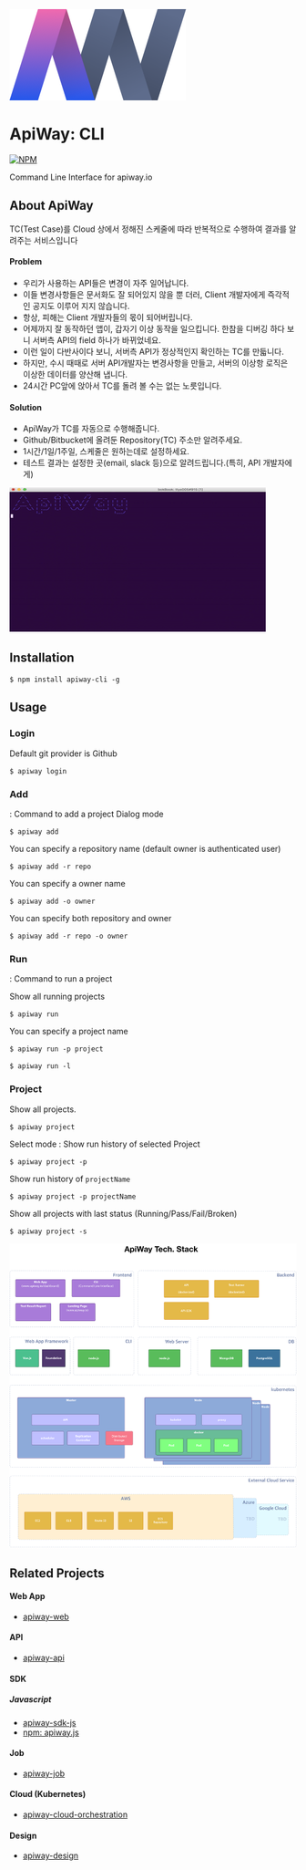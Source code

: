 ![logo](https://github.com/ApiWay/apiway-design/blob/master/img/logo.png)
# ApiWay: CLI
[![NPM](https://nodei.co/npm/apiway-cli.png)](https://nodei.co/npm/apiway-cli/)

Command Line Interface for apiway.io

## About ApiWay
TC(Test Case)를 Cloud 상에서 정해진 스케줄에 따라 반복적으로 수행하여 결과를 알려주는 서비스입니다
#### Problem
* 우리가 사용하는 API들은 변경이 자주 일어납니다.
* 이들 변경사항들은 문서화도 잘 되어있지 않을 뿐 더러, Client 개발자에게 즉각적인 공지도 이루어 지지 않습니다.
* 항상, 피해는 Client 개발자들의 몫이 되어버립니다.
* 어제까지 잘 동작하던 앱이, 갑자기 이상 동작을 일으킵니다.  한참을 디버깅 하다 보니 서버측 API의 field 하나가 바뀌었네요.
* 이런 일이 다반사이다 보니, 서버측 API가 정상적인지 확인하는 TC를 만듧니다.
* 하지만, 수시 때때로 서버 API개발자는 변경사항을 만들고, 서버의 이상항 로직은 이상한 데이터를 양산해 냅니다.
* 24시간 PC앞에 앉아서 TC를 돌려 볼 수는 없는 노릇입니다.
#### Solution
* ApiWay가 TC를 자동으로 수행해줍니다.
* Github/Bitbucket에 올려둔 Repository(TC) 주소만 알려주세요.
* 1시간/1일/1주일, 스케줄은 원하는데로 설정하세요.
* 테스트 결과는 설정한 곳(email, slack 등)으로 알려드립니다.(특히, API 개발자에게)


![ApiWay CLI](https://github.com/ApiWay/apiway-cli/blob/master/docs/img/apiway-cli.gif)

## Installation
```shell
$ npm install apiway-cli -g
```

## Usage
### Login
Default git provider is Github
```shell
$ apiway login
```
### Add
: Command to add a project
Dialog mode
```shell
$ apiway add
```
You can specify a repository name
(default owner is authenticated user)
```shell
$ apiway add -r repo
```
You can specify a owner name
```shell
$ apiway add -o owner
```
You can specify both repository and owner
```shell
$ apiway add -r repo -o owner
```

### Run
: Command to run a project

Show all running projects
```shell
$ apiway run 
```
You can specify a project name
```shell
$ apiway run -p project
```

```shell
$ apiway run -l
```
### Project
Show all projects.
```shell
$ apiway project
```
Select mode : Show run history of selected Project
```shell
$ apiway project -p
```
Show run history of `projectName`
```shell
$ apiway project -p projectName
```
Show all projects with last status (Running/Pass/Fail/Broken)
```shell
$ apiway project -s
```

![ApiWay Tech. Stack](https://github.com/ApiWay/apiway-cli/blob/master/docs/img/apiway_tech_stack.png)


## Related Projects
#### Web App
* [apiway-web](https://github.com/ApiWay/apiway-web)
#### API
* [apiway-api](https://github.com/ApiWay/apiway-api)
#### SDK
##### Javascript
* [apiway-sdk-js](https://github.com/ApiWay/apiway-sdk-js)
* [npm: apiway.js](https://www.npmjs.com/package/apiway.js)
#### Job
* [apiway-job](https://github.com/ApiWay/apiway-job)
#### Cloud (Kubernetes)
* [apiway-cloud-orchestration](https://github.com/ApiWay/apiway-cloud-orchestration)
#### Design
* [apiway-design](https://github.com/ApiWay/apiway-design)
